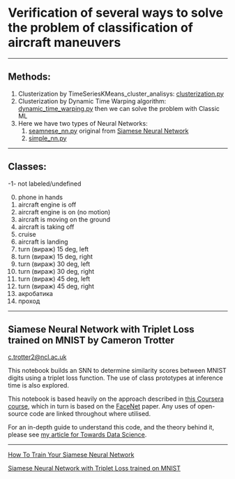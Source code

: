 # Verification of several ways to solve the problem of classification of aircraft maneuvers
___
## Methods:
1. Clusterization by TimeSeriesKMeans_cluster_analisys: [clusterization.py](https://github.com/ikonushok/My_projects/blob/main/Tabular%20Data/Aircraft_maneuvers_classification/clusterization.py)
2. Clusterization by Dynamic Time Warping algorithm: [dynamic_time_warping.py](https://github.com/ikonushok/My_projects/blob/main/Tabular%20Data/Aircraft_maneuvers_classification/dynamic_time_warping.py)
then we can solve the problem with Classic ML
3. Here we have two types of Neural Networks: 
   1. [seamnese_nn.py](https://github.com/ikonushok/My_projects/blob/main/Tabular%20Data/Aircraft_maneuvers_classification/seamnese_nn.py) original from [Siamese Neural Network](https://towardsdatascience.com/how-to-train-your-siamese-neural-network-4c6da3259463)
   2. [simple_nn.py](https://github.com/ikonushok/My_projects/blob/main/Tabular%20Data/Aircraft_maneuvers_classification/simple_nn.py)
___
## Classes:
-1- not labeled/undefined

0. phone in hands
1. aircraft engine is off
2. aircraft engine is on (no motion)
3. aircraft is moving on the ground
4. aircraft is taking off
5. cruise
6. aircraft is landing
7. turn (вираж) 15 deg, left
8. turn (вираж) 15 deg, right
9. turn (вираж) 30 deg, left
10. turn (вираж) 30 deg, right
11. turn (вираж) 45 deg, left
12. turn (вираж) 45 deg, right
13. акробатика
14. проход


---

## Siamese Neural Network with Triplet Loss trained on MNIST by Cameron Trotter
c.trotter2@ncl.ac.uk

This notebook builds an SNN to determine similarity scores between MNIST digits using a triplet loss function. 
The use of class prototypes at inference time is also explored. 

This notebook is based heavily on the approach described in 
[this Coursera course](https://www.coursera.org/learn/siamese-network-triplet-loss-keras/), 
which in turn is based on the [FaceNet](https://arxiv.org/abs/1503.03832) paper. 
Any uses of open-source code are linked throughout where utilised. 

For an in-depth guide to understand this code, and the theory behind it, please see 
[my article for Towards Data Science](https://towardsdatascience.com/how-to-train-your-siamese-neural-network-4c6da3259463).

---
[How To Train Your Siamese Neural Network](https://github.com/Trotts/Siamese-Neural-Network-MNIST-Triplet-Loss/blob/main/Siamese-Neural-Network-MNIST.ipynb)

[Siamese Neural Network with Triplet Loss trained on MNIST](https://towardsdatascience.com/how-to-train-your-siamese-neural-network-4c6da3259463)